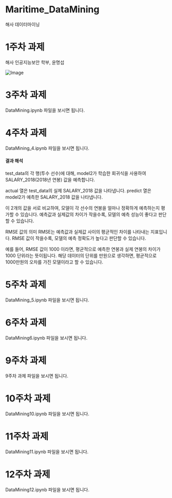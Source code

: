 # Maritime_DataMining
해사 데이터마이닝

# 1주차 과제
해사 인공지능보안 학부, 윤명섭

![Image](https://github.com/user-attachments/assets/1fd108dc-c18c-460c-a297-fb956d3a5702)

# 3주차 과제
DataMining.ipynb 파일을 보시면 됩니다. 

# 4주차 과제
DataMining_4.ipynb 파일을 보시면 됩니다. 
#### 결과 해석
test_data의 각 행(투수 선수)에 대해, model2가 학습한 회귀식을 사용하여 SALARY_2018(2018년 연봉) 값을 예측합니다.

actual 열은 test_data의 실제 SALARY_2018 값을 나타냅니다.
predict 열은 model2가 예측한 SALARY_2018 값을 나타냅니다.

이 2개의 값을 서로 비교하여, 모델이 각 선수의 연봉을 얼마나 정확하게 예측하는지 평가할 수 있습니다. 
예측값과 실제값의 차이가 작을수록, 모델의 예측 성능이 좋다고 판단할 수 있습니다. 

RMSE 값의 의미
RMSE는 예측값과 실제값 사이의 평균적인 차이를 나타내는 지표입니다.
RMSE 값이 작을수록, 모델의 예측 정확도가 높다고 판단할 수 있습니다.

예를 들어, RMSE 값이 1000 이라면, 평균적으로 예측한 연봉과 실제 연봉의 차이가 1000 단위라는 뜻이됩니다. 
해당 데이터의 단위를 만원으로 생각하면, 평균적으로 1000만원의 오차를 가진 모델이라고 할 수 있습니다. 

# 5주차 과제
DataMining_5.ipynb 파일을 보시면 됩니다. 

# 6주차 과제
DataMining6.ipynb 파일을 보시면 됩니다. 

# 9주차 과제
9주차 과제 파일을 보시면 됩니다. 

# 10주차 과제
DataMining10.ipynb 파일을 보시면 됩니다. 

# 11주차 과제
DataMining11.ipynb 파일을 보시면 됩니다. 

# 12주차 과제
DataMining12.ipynb 파일을 보시면 됩니다. 
